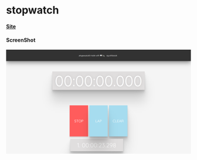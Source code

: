 # stopwatch
**[Site](https://ayushbasak.github.io/stopwatch/)**  
#### ScreenShot
![Image_ScreenShot](files/ss.png)
